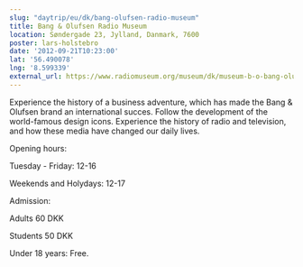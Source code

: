 ```yaml
---
slug: "daytrip/eu/dk/bang-olufsen-radio-museum"
title: Bang & Olufsen Radio Museum
location: Søndergade 23, Jylland, Danmark, 7600
poster: lars-holstebro
date: '2012-09-21T10:23:00'
lat: '56.490078'
lng: '8.599339'
external_url: https://www.radiomuseum.org/museum/dk/museum-b-o-bang-olufsen-struer/
---
```


Experience the history of a business adventure, which has made the Bang &amp; Olufsen brand an international succes. Follow the development of the world-famous design icons. Experience the history of radio and television, and how these media have changed our daily lives.

Opening hours:

Tuesday - Friday: 12-16 

Weekends and Holydays: 12-17  

Admission: 

Adults 60 DKK

Students 50 DKK

Under 18 years: Free.
